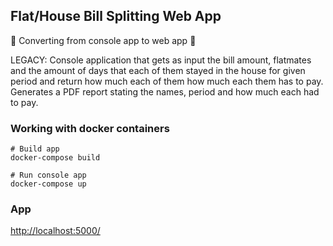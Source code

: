 ## Flat/House Bill Splitting Web App

:construction: Converting from console app to web app :construction:

LEGACY: Console application that gets as input the bill amount, flatmates and the amount of days that each of them stayed in the house for given period and return how much each of them how much each them has to pay. Generates a PDF report stating the names, period and how much each had to pay.

### Working with docker containers
```
# Build app
docker-compose build

# Run console app
docker-compose up
```

### App
[http://localhost:5000/](http://localhost:5000/)